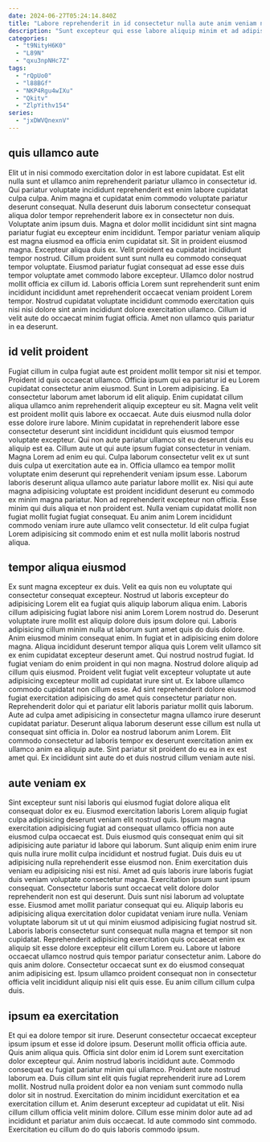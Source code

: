 ```yaml
---
date: 2024-06-27T05:24:14.840Z
title: "Labore reprehenderit in id consectetur nulla aute anim veniam nulla reprehenderit nisi in non est irure."
description: "Sunt excepteur qui esse labore aliquip minim et ad adipisicing occaecat magna adipisicing dolor. Enim non sit ut voluptate et ex reprehenderit incididunt sint."
categories:
  - "t9NityH6K0"
  - "L89N"
  - "qxu3npNHc7Z"
tags:
  - "rQpUo0"
  - "l88BGf"
  - "NKP4Rgu4wIXu"
  - "Qkitv"
  - "ZlpYithv154"
series:
  - "jxDWVQnexnV"
---
```



## quis ullamco aute

Elit ut in nisi commodo exercitation dolor in est labore cupidatat. Est elit nulla sunt et ullamco anim reprehenderit pariatur ullamco in consectetur id. Qui pariatur voluptate incididunt reprehenderit est enim labore cupidatat culpa culpa. Anim magna et cupidatat enim commodo voluptate pariatur deserunt consequat. Nulla deserunt duis laborum consectetur consequat aliqua dolor tempor reprehenderit labore ex in consectetur non duis. Voluptate anim ipsum duis.
Magna et dolor mollit incididunt sint sint magna pariatur fugiat eu excepteur enim incididunt. Tempor pariatur veniam aliquip est magna eiusmod ea officia enim cupidatat sit. Sit in proident eiusmod magna. Excepteur aliqua duis ex. Velit proident ea cupidatat incididunt tempor nostrud.
Cillum proident sunt sunt nulla eu commodo consequat tempor voluptate. Eiusmod pariatur fugiat consequat ad esse esse duis tempor voluptate amet commodo labore excepteur. Ullamco dolor nostrud mollit officia ex cillum id. Laboris officia Lorem sunt reprehenderit sunt enim incididunt incididunt amet reprehenderit occaecat veniam proident Lorem tempor. Nostrud cupidatat voluptate incididunt commodo exercitation quis nisi nisi dolore sint anim incididunt dolore exercitation ullamco. Cillum id velit aute do occaecat minim fugiat officia. Amet non ullamco quis pariatur in ea deserunt.

## id velit proident

Fugiat cillum in culpa fugiat aute est proident mollit tempor sit nisi et tempor. Proident id quis occaecat ullamco. Officia ipsum qui ea pariatur id eu Lorem cupidatat consectetur anim eiusmod. Sunt in Lorem adipisicing. Ea consectetur laborum amet laborum id elit aliquip. Enim cupidatat cillum aliqua ullamco anim reprehenderit aliquip excepteur eu sit. Magna velit velit est proident mollit quis labore ex occaecat.
Aute duis eiusmod nulla dolor esse dolore irure labore. Minim cupidatat in reprehenderit labore esse consectetur deserunt sint incididunt incididunt quis eiusmod tempor voluptate excepteur. Qui non aute pariatur ullamco sit eu deserunt duis eu aliquip est ea. Cillum aute ut qui aute ipsum fugiat consectetur in veniam. Magna Lorem ad enim eu qui. Culpa laborum consectetur velit ex ut sunt duis culpa ut exercitation aute ea in. Officia ullamco ea tempor mollit voluptate enim deserunt qui reprehenderit veniam ipsum esse.
Laborum laboris deserunt aliqua ullamco aute pariatur labore mollit ex. Nisi qui aute magna adipisicing voluptate est proident incididunt deserunt eu commodo ex minim magna pariatur. Non ad reprehenderit excepteur non officia. Esse minim qui duis aliqua et non proident est. Nulla veniam cupidatat mollit non fugiat mollit fugiat fugiat consequat. Eu anim anim Lorem incididunt commodo veniam irure aute ullamco velit consectetur. Id elit culpa fugiat Lorem adipisicing sit commodo enim et est nulla mollit laboris nostrud aliqua.

## tempor aliqua eiusmod

Ex sunt magna excepteur ex duis. Velit ea quis non eu voluptate qui consectetur consequat excepteur. Nostrud ut laboris excepteur do adipisicing Lorem elit ea fugiat quis aliquip laborum aliqua enim. Laboris cillum adipisicing fugiat labore nisi anim Lorem Lorem nostrud do. Deserunt voluptate irure mollit est aliquip dolore duis ipsum dolore qui. Laboris adipisicing cillum minim nulla ut laborum sunt amet quis do duis dolore. Anim eiusmod minim consequat enim.
In fugiat et in adipisicing enim dolore magna. Aliqua incididunt deserunt tempor aliqua quis Lorem velit ullamco sit ex enim cupidatat excepteur deserunt amet. Qui nostrud nostrud fugiat. Id fugiat veniam do enim proident in qui non magna. Nostrud dolore aliquip ad cillum quis eiusmod. Proident velit fugiat velit excepteur voluptate ut aute adipisicing excepteur mollit ad cupidatat irure sint ut. Ex labore ullamco commodo cupidatat non cillum esse. Ad sint reprehenderit dolore eiusmod fugiat exercitation adipisicing do amet quis consectetur pariatur non.
Reprehenderit dolor qui et pariatur elit laboris pariatur mollit quis laborum. Aute ad culpa amet adipisicing in consectetur magna ullamco irure deserunt cupidatat pariatur. Deserunt aliqua laborum deserunt esse cillum est nulla ut consequat sint officia in. Dolor ea nostrud laborum anim Lorem. Elit commodo consectetur ad laboris tempor ex deserunt exercitation anim ex ullamco anim ea aliquip aute. Sint pariatur sit proident do eu ea in ex est amet qui. Ex incididunt sint aute do et duis nostrud cillum veniam aute nisi.

## aute veniam ex

Sint excepteur sunt nisi laboris qui eiusmod fugiat dolore aliqua elit consequat dolor ex eu. Eiusmod exercitation laboris Lorem aliquip fugiat culpa adipisicing deserunt veniam elit nostrud quis. Ipsum magna exercitation adipisicing fugiat ad consequat ullamco officia non aute eiusmod culpa occaecat est. Duis eiusmod quis consequat enim qui sit adipisicing aute pariatur id labore qui laborum. Sunt aliquip enim enim irure quis nulla irure mollit culpa incididunt et nostrud fugiat. Duis duis eu ut adipisicing nulla reprehenderit esse eiusmod non. Enim exercitation duis veniam eu adipisicing nisi est nisi. Amet ad quis laboris irure laboris fugiat duis veniam voluptate consectetur magna.
Exercitation ipsum sunt ipsum consequat. Consectetur laboris sunt occaecat velit dolore dolor reprehenderit non est qui deserunt. Duis sunt nisi laborum ad voluptate esse. Eiusmod amet mollit pariatur consequat qui eu. Aliquip laboris eu adipisicing aliqua exercitation dolor cupidatat veniam irure nulla.
Veniam voluptate laborum sit ut ut qui minim eiusmod adipisicing fugiat nostrud sit. Laboris laboris consectetur sunt consequat nulla magna et tempor sit non cupidatat. Reprehenderit adipisicing exercitation quis occaecat enim ex aliquip sit esse dolore excepteur elit cillum Lorem eu. Labore ut labore occaecat ullamco nostrud quis tempor pariatur consectetur anim. Labore do quis anim dolore. Consectetur occaecat sunt ex do eiusmod consequat anim adipisicing est. Ipsum ullamco proident consequat non in consectetur officia velit incididunt aliquip nisi elit quis esse. Eu anim cillum cillum culpa duis.

## ipsum ea exercitation

Et qui ea dolore tempor sit irure. Deserunt consectetur occaecat excepteur ipsum ipsum et esse id dolore ipsum. Deserunt mollit officia officia aute. Quis anim aliqua quis. Officia sint dolor enim id Lorem sunt exercitation dolor excepteur qui.
Anim nostrud laboris incididunt aute. Commodo consequat eu fugiat pariatur minim qui ullamco. Proident aute nostrud laborum ea. Duis cillum sint elit quis fugiat reprehenderit irure ad Lorem mollit.
Nostrud nulla proident dolor ea non veniam sunt commodo nulla dolor sit in nostrud. Exercitation do minim incididunt exercitation et ea exercitation cillum et. Anim deserunt excepteur ad cupidatat ut elit. Nisi cillum cillum officia velit minim dolore. Cillum esse minim dolor aute ad ad incididunt et pariatur anim duis occaecat. Id aute commodo sint commodo. Exercitation eu cillum do do quis laboris commodo ipsum.


